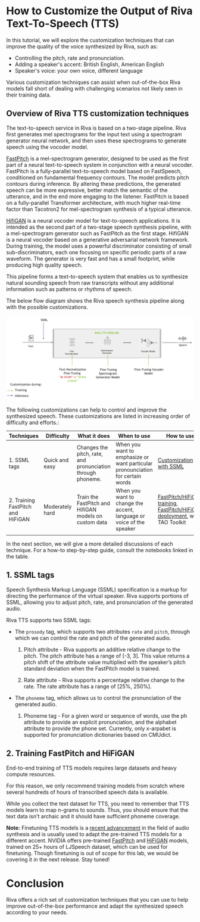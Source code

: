 # How to Customize the Output of Riva Text-To-Speech (TTS)


In this tutorial, we will explore the customization techniques that can improve the quality of the voice synthesized by Riva, such as:


- Controlling the pitch, rate and pronunciation.
- Adding a speaker's accent: British English, American English
- Speaker's voice: your own voice, different language

Various customization techniques can assist when out-of-the-box Riva models fall short of dealing with challenging scenarios not likely seen in their training data.

## Overview of Riva TTS customization techniques

The text-to-speech service in Riva is based on a two-stage pipeline. Riva first generates mel spectrograms for the input text using a spectrogram generator neural network, and then uses these spectrograms to generate speech using the vocoder model. 

[FastPitch](https://arxiv.org/pdf/2006.06873.pdf) is a mel-spectrogram generator, designed to be used as the first part of a neural text-to-speech system in conjunction with a neural vocoder. FastPitch is a fully-parallel text-to-speech model based on FastSpeech, conditioned on fundamental frequency contours. The model predicts pitch contours during inference. By altering these predictions, the generated speech can be more expressive, better match the semantic of the utterance, and in the end more engaging to the listener. FastPitch is based on a fully-parallel Transformer architecture, with much higher real-time factor than Tacotron2 for mel-spectrogram synthesis of a typical utterance.

[HifiGAN](https://arxiv.org/pdf/2010.05646.pdf) is a neural vocoder model for text-to-speech applications. It is intended as the second part of a two-stage speech synthesis pipeline, with a mel-spectrogram generator such as FastPitch as the first stage. HifiGAN is a neural vocoder based on a generative adversarial network framework. During training, the model uses a powerful discriminator consisting of small sub-discriminators, each one focusing on specific periodic parts of a raw waveform. The generator is very fast and has a small footprint, while producing high quality speech. 

This pipeline forms a text-to-speech system that enables us to synthesize natural sounding speech from raw transcripts without any additional information such as patterns or rhythms of speech.

The below flow diagram shows the Riva speech synthesis pipeline along with the possible customizations.

![RIVA TTS pipeline](./imgs/riva-tts-customizations.png "RIVA TTS Pipeline")

The following customizations can help to control and improve the synthesized speech. These customizations are listed in increasing order of difficulty and efforts.:

| Techniques                        | Difficulty      | What it does                                              | When to use                                                                    | How to use                                                                                                                                                                                 |
|-----------------------------------|-----------------|-----------------------------------------------------------|--------------------------------------------------------------------------------|--------------------------------------------------------------------------------------------------------------------------------------------------------------------------------------------|
| 1. SSML tags                    | Quick and easy  | Changes the pitch, rate, and pronunciation through phoneme.           | When you want to emphasize or want particular pronounciation for certain words | [Customization with SSML]( https://github.com/nvidia-riva/tutorials/blob/dev/22.05/tts-python-advanced-customization-with-ssml.ipynb)                           |
| 2. Training FastPitch and HiFiGAN  | Moderately hard | Train the FastPitch and HifiGAN models on custom data | When you want to change the accent, language or voice of the speaker           | [FastPitch/HiFiGAN training](https://github.com/nvidia-riva/tutorials/blob/dev/22.05/tts-python-advanced-pretrain-tts-tao-training.ipynb), [FastPitch/HiFiGAN deployment](https://github.com/nvidia-riva/tutorials/blob/dev/22.05/tts-python-advanced-pretrain-tts-tao-deployment.ipynb), with TAO Toolkit |
|                                   |                 |                                                           |                                                                                |                                                                                                                                                                                            |

In the next section, we will give a more detailed discussions of each technique. For a how-to step-by-step guide, consult the notebooks linked in the table.

## 1. SSML tags
Speech Synthesis Markup Language (SSML) specification is a markup for directing the performance of the virtual speaker. Riva supports portions of SSML, allowing you to adjust pitch, rate, and pronunciation of the generated audio.

Riva TTS supports two SSML tags:

- The `prosody` tag, which supports two attributes `rate` and `pitch`, through which we can control the rate and pitch of the generated audio.
    1. Pitch attribute - 
    Riva supports an additive relative change to the pitch. The pitch attribute has a range of [-3, 3]. This value returns a pitch shift of the attribute value multiplied with the speaker’s pitch standard deviation when the FastPitch model is trained. 

    2. Rate attribute -
    Riva supports a percentage relative change to the rate. The rate attribute has a range of [25%, 250%].

- The `phoneme` tag, which allows us to control the pronunciation of the generated audio.
    1. Phoneme tag -
    For a given word or sequence of words, use the ph attribute to provide an explicit pronunciation, and the alphabet attribute to provide the phone set. Currently, only x-arpabet is supported for pronunciation dictionaries based on CMUdict.

## 2. Training FastPitch and HiFiGAN

End-to-end training of TTS models requires large datasets and heavy compute resources. 

For this reason, we only recommend training models from scratch where several hundreds of hours of transcribed speech data is available.

While you collect the text dataset for TTS, you need to remember that TTS models learn to map n-grams to sounds. Thus, you should ensure that the text data isn't archaic and it should have sufficient phoneme coverage.

**Note:** Finetuning TTS models is a [recent advancement](https://paarthneekhara.github.io/tlfortts/) in the field of audio synthesis and is usually used to adapt the pre-trained TTS models for a different accent.
NVIDIA offers pre-trained [FastPitch](https://catalog.ngc.nvidia.com/orgs/nvidia/teams/tao/models/speechsynthesis_hifigan) and [HiFiGAN](https://catalog.ngc.nvidia.com/orgs/nvidia/teams/tao/models/speechsynthesis_hifigan) models, trained on 25+ hours of LJSpeech dataset, which can be used for finetuning. Though finetuning is out of scope for this lab, we would be covering it in the next release. Stay tuned!

# Conclusion

Riva offers a rich set of customization techniques that you can use to help improve out-of-the-box performance and adapt the synthesized speech according to your needs.


